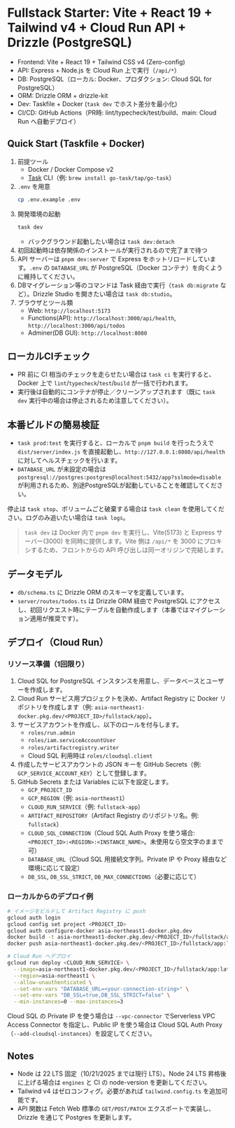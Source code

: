 # Fullstack Starter: Vite + React 19 + Tailwind v4 + Cloud Run API + Drizzle (PostgreSQL)

- Frontend: Vite + React 19 + Tailwind CSS v4 (Zero-config)
- API: Express + Node.js を Cloud Run 上で実行（`/api/*`）
- DB: PostgreSQL（ローカル: Docker、プロダクション: Cloud SQL for PostgreSQL）
- ORM: Drizzle ORM + drizzle-kit
- Dev: Taskfile + Docker (`task dev` でホスト差分を最小化)
- CI/CD: GitHub Actions（PR時: lint/typecheck/test/build、main: Cloud Run へ自動デプロイ）

## Quick Start (Taskfile + Docker)
1. 前提ツール
   - Docker / Docker Compose v2
   - [Task](https://taskfile.dev) CLI（例: `brew install go-task/tap/go-task`）
2. `.env` を用意
   ```bash
   cp .env.example .env
   ```
3. 開発環境の起動
   ```bash
   task dev
   ```
   - バックグラウンド起動したい場合は `task dev:detach`
4. 初回起動時は依存関係のインストールが実行されるので完了まで待つ
5. API サーバーは `pnpm dev:server` で Express をホットリロードしています。`.env` の `DATABASE_URL` が PostgreSQL（Docker コンテナ）を向くように維持してください。
6. DBマイグレーション等のコマンドは Task 経由で実行（`task db:migrate` など）。Drizzle Studio を開きたい場合は `task db:studio`。
7. ブラウザとツール類
   - Web: `http://localhost:5173`
   - Functions(API): `http://localhost:3000/api/health`, `http://localhost:3000/api/todos`
   - Adminer(DB GUI): `http://localhost:8080`

## ローカルCIチェック
- PR 前に CI 相当のチェックを走らせたい場合は `task ci` を実行すると、Docker 上で `lint`/`typecheck`/`test`/`build` が一括で行われます。
- 実行後は自動的にコンテナが停止／クリーンアップされます（既に `task dev` 実行中の場合は停止されるため注意してください）。

## 本番ビルドの簡易検証
- `task prod:test` を実行すると、ローカルで `pnpm build` を行ったうえで `dist/server/index.js` を直接起動し、`http://127.0.0.1:8080/api/health` に対してヘルスチェックを行います。
- `DATABASE_URL` が未設定の場合は `postgresql://postgres:postgres@localhost:5432/app?sslmode=disable` が利用されるため、別途PostgreSQLが起動していることを確認してください。

停止は `task stop`、ボリュームごと破棄する場合は `task clean` を使用してください。ログのみ追いたい場合は `task logs`。

> `task dev` は Docker 内で `pnpm dev` を実行し、Vite(5173) と Express サーバー(3000) を同時に提供します。Vite 側は `/api/*` を 3000 にプロキシするため、フロントからの API 呼び出しは同一オリジンで完結します。

## データモデル
- `db/schema.ts` に Drizzle ORM のスキーマを定義しています。
- `server/routes/todos.ts` は Drizzle ORM 経由で PostgreSQL にアクセスし、初回リクエスト時にテーブルを自動作成します（本番ではマイグレーション適用が推奨です）。

## デプロイ（Cloud Run）

### リソース準備（1回限り）
1. Cloud SQL for PostgreSQL インスタンスを用意し、データベースとユーザーを作成します。
2. Cloud Run サービス用プロジェクトを決め、Artifact Registry に Docker リポジトリを作成します（例: `asia-northeast1-docker.pkg.dev/<PROJECT_ID>/fullstack/app`）。
3. サービスアカウントを作成し、以下のロールを付与します。
   - `roles/run.admin`
   - `roles/iam.serviceAccountUser`
   - `roles/artifactregistry.writer`
   - Cloud SQL 利用時は `roles/cloudsql.client`
4. 作成したサービスアカウントの JSON キーを GitHub Secrets（例: `GCP_SERVICE_ACCOUNT_KEY`）として登録します。
5. GitHub Secrets または Variables に以下を設定します。
   - `GCP_PROJECT_ID`
   - `GCP_REGION`（例: `asia-northeast1`）
   - `CLOUD_RUN_SERVICE`（例: `fullstack-app`）
   - `ARTIFACT_REPOSITORY`（Artifact Registry のリポジトリ名。例: `fullstack`）
   - `CLOUD_SQL_CONNECTION`（Cloud SQL Auth Proxy を使う場合: `<PROJECT_ID>:<REGION>:<INSTANCE_NAME>`。未使用なら空文字のままで可）
   - `DATABASE_URL`（Cloud SQL 用接続文字列。Private IP や Proxy 経由など環境に応じて設定）
   - `DB_SSL`, `DB_SSL_STRICT`, `DB_MAX_CONNECTIONS`（必要に応じて）

### ローカルからのデプロイ例

```bash
# イメージをビルドして Artifact Registry に push
gcloud auth login
gcloud config set project <PROJECT_ID>
gcloud auth configure-docker asia-northeast1-docker.pkg.dev
docker build -t asia-northeast1-docker.pkg.dev/<PROJECT_ID>/fullstack/app:latest .
docker push asia-northeast1-docker.pkg.dev/<PROJECT_ID>/fullstack/app:latest

# Cloud Run へデプロイ
gcloud run deploy <CLOUD_RUN_SERVICE> \
  --image=asia-northeast1-docker.pkg.dev/<PROJECT_ID>/fullstack/app:latest \
  --region=asia-northeast1 \
  --allow-unauthenticated \
  --set-env-vars "DATABASE_URL=<your-connection-string>" \
  --set-env-vars "DB_SSL=true,DB_SSL_STRICT=false" \
  --min-instances=0 --max-instances=3
```

Cloud SQL の Private IP を使う場合は `--vpc-connector` でServerless VPC Access Connector を指定し、Public IP を使う場合は Cloud SQL Auth Proxy（`--add-cloudsql-instances`）を設定してください。

## Notes
- Node は 22 LTS 固定（10/21/2025 までは現行 LTS）。Node 24 LTS 昇格後に上げる場合は `engines` と CI の node-version を更新してください。
- Tailwind v4 はゼロコンフィグ。必要があれば `tailwind.config.ts` を追加可能です。
- API 関数は Fetch Web 標準の `GET/POST/PATCH` エクスポートで実装し、Drizzle を通じて Postgres を更新します。
